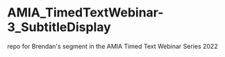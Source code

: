 # AMIA_TimedTextWebinar-3_SubtitleDisplay
repo for Brendan's segment in the AMIA Timed Text Webinar Series 2022
